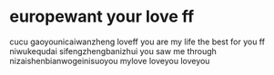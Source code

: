 # europewant your love ff
cucu
gaoyounicaiwanzheng
loveff
you are my life
the best for you ff
niwukequdai
sifengzhengbanizhui
you saw me through
nizaishenbianwogeinisuoyou
mylove
loveyou
loveyou
